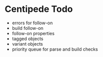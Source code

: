 # Centipede Todo
* errors for follow-on
* build follow-on
* follow-on properties
* tagged objects
* variant objects
* priority queue for parse and build checks
